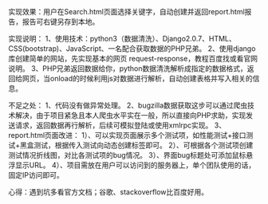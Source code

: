 实现效果：用户在Search.html页面选择关键字，自动创建并返回report.html报告，报告可右键另存到本地。

实现说明：
	  1、使用技术：python3（数据清洗）、Django2.0.7、HTML、CSS(bootstrap)、JavaScript、一名配合获取数据的PHP兄弟。
	  2、使用django库创建简单的网站，先实现基本的网页 request-response，教程百度找或看官网说明。
	  3、PHP兄弟返回数据给你，python数据清洗解析成指定的数据格式，返回给网页，当onload的时候利用js对数据进行解析，自动创建表格并写入相关的信息。


不足之处：
    1、代码没有做异常处理。
    2、bugzilla数据获取这步可以通过爬虫技术解决，由于项目紧急且本人爬虫水平实在一般，所以直接向PHP求助，实现发送请求，返回数据再行解析，后续可模拟登陆或使用xmlrpc实现。
    3、report.html页面改进：
	     1）、可以实现页面展示多个测试项，如性能测试+接口测试+黑盒测试，根据传入测试向动态创建标签即可。
	     2）、可根据各个测试项创建测试情况折线图，对比各测试项的bug情况。
	     3）、界面bug标题处可添加鼠标悬浮显示URL。
	     4）、项目需放在用户可以访问到的服务器上，单个团队使用的话，固定IP访问即可。

心得：遇到坑多看官方文档；谷歌、stackoverflow比百度好用。
